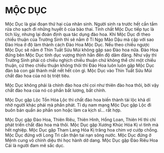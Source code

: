 # MỘC DỤC

Mộc Dục là giai đoạn thứ hai của nhân sinh. Người sinh ra trước hết cần tắm rửa cho sạch đi những huyết ô của bào thai. Tính chất Mộc Dục tiếp tục là tích lũy, nhưng lại đoán định qua tác dụng đào hoa. Khi Mộc Dục đi theo chiều thuận của Trường Sinh thì sẽ nằm ở Tí Ngọ Mão Dậu mà cặp với sao Đào Hoa ở độ làm thành cách Đào Hoa Mộc Dục. Nếu theo chiều ngược Mộc Dục sẽ nằm ở Thìn Tuất Sửu Mùi không gặp sao Đào hoa nữa. Đào Hoa đứng bên Mộc Dục tính dục vượng thịnh hẳn đến độ dâm đãng.
Như vậy thì Trường Sinh phải có chiều nghịch chiều thuận chứ không thể chỉ một chiều thuận, cứ theo chiều thuận không thôi thì Đào Hoa luôn luôn gặp Mộc Dục đàn bà con gái thành mất nết hết còn gì. Mộc Dục vào Thìn Tuất Sửu Mùi chất đào hoa của nó bị triệt tiêu.

Mộc Dục không phải là chính đào hoa chỉ coi như thiên đào hoa thôi, bởi vậy chất đào hoa của nó có phần bất lương, bất chính.

Mộc Dục gặp Lộc Tồn Hóa Lộc thì chất đào hoa biến thành tài lộc khả dĩ nhờ người khác phái mà phấn phát. Tỉ dụ nam mạng Mộc Dục gặp Lộc đi buôn bán quần áo phấn son hoặc làm ca kịch sĩ… rất hợp.

Mộc Dục gặp Đào Hoa, Thiên Riêu, Thiên Hình, Hồng Loan, Thiên Hỉ thì chỉ phát triển chất đào hoa mà thôi. Mộc Dục gặp Xương Khúc Hóa Kị vì tình mà hết nghiệp. Mộc Dục gặp Tham Lang Hóa Kị trăng hoa chim vợ cướp chồng. Mộc Dục đứng với Long Trì cẩn thận tai nạn sông nước. Mộc Dục đứng ở Mệnh cung vô chính diệu thì học hành dở dang. Mộc Dục gặp Đào Riêu Hoa Cái là người đam mê sắc dục.
